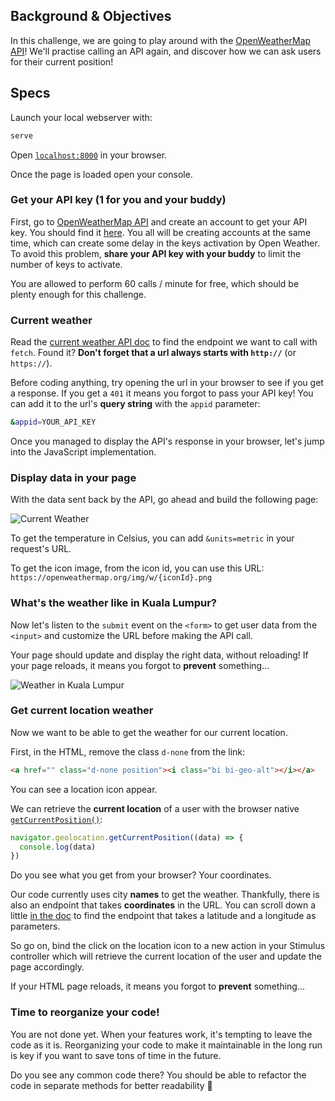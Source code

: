 ## Background & Objectives

In this challenge, we are going to play around with the [OpenWeatherMap API](https://openweathermap.org/)! We'll practise calling an API again, and discover how we can ask users for their current position!

## Specs

Launch your local webserver with:

```bash
serve
```

Open [`localhost:8000`](http://localhost:8000) in your browser.

Once the page is loaded open your console.

### Get your API key (1 for you and your buddy)

First, go to [OpenWeatherMap API](https://home.openweathermap.org/) and create an account to get your API key. You should find it [here](https://home.openweathermap.org/api_keys). You all will be creating accounts at the same time, which can create some delay in the keys activation by Open Weather. To avoid this problem, **share your API key with your buddy** to limit the number of keys to activate.

You are allowed to perform 60 calls / minute for free, which should be plenty enough for this challenge.

### Current weather

Read the [current weather API doc](https://openweathermap.org/current) to find the endpoint we want to call with `fetch`. Found it? **Don't forget that a url always starts with `http://`** (or `https://`).

Before coding anything, try opening the url in your browser to see if you get a response. If you get a `401` it means you forgot to pass your API key! You can add it to the url's **query string** with the `appid` parameter:

```bash
&appid=YOUR_API_KEY
```

Once you managed to display the API's response in your browser, let's jump into the JavaScript implementation.

### Display data in your page

With the data sent back by the API, go ahead and build the following page:

![Current Weather](https://raw.githubusercontent.com/lewagon/fullstack-images/master/frontend/weather_api.png)

To get the temperature in Celsius, you can add `&units=metric` in your request's URL.

To get the icon image, from the icon id, you can use this URL: `https://openweathermap.org/img/w/{iconId}.png`

### What's the weather like in Kuala Lumpur?

Now let's listen to the `submit` event on the `<form>` to get user data from the `<input>` and customize the URL before making the API call.

Your page should update and display the right data, without reloading! If your page reloads, it means you forgot to **prevent** something...

![Weather in Kuala Lumpur](https://raw.githubusercontent.com/lewagon/fullstack-images/master/frontend/weather_in_kuala_lumpur.png)

### Get current location weather

Now we want to be able to get the weather for our current location.

First, in the HTML, remove the class `d-none` from the link:

```html
<a href="" class="d-none position"><i class="bi bi-geo-alt"></i></a>
```

You can see a location icon appear.

We can retrieve the **current location** of a user with the browser native [`getCurrentPosition()`](https://developer.mozilla.org/en-US/docs/Web/API/Geolocation/getCurrentPosition):

```javascript
navigator.geolocation.getCurrentPosition((data) => {
  console.log(data)
})
```

Do you see what you get from your browser? Your coordinates.

Our code currently uses city **names** to get the weather. Thankfully, there is also an endpoint that takes **coordinates** in the URL. You can scroll down a little [in the doc](https://openweathermap.org/current) to find the endpoint that takes a latitude and a longitude as parameters.

So go on, bind the click on the location icon to a new action in your Stimulus controller which will retrieve the current location of the user and update the page accordingly.

If your HTML page reloads, it means you forgot to **prevent** something...

### Time to reorganize your code!

You are not done yet. When your features work, it's tempting to leave the code as it is. Reorganizing your code to make it maintainable in the long run is key if you want to save tons of time in the future.

Do you see any common code there? You should be able to refactor the code in separate methods for better readability 🙌
